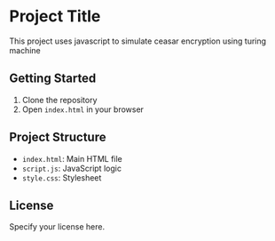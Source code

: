# Project Title

This project uses javascript to simulate ceasar encryption using turing machine

## Getting Started

1. Clone the repository
2. Open `index.html` in your browser

## Project Structure
- `index.html`: Main HTML file
- `script.js`: JavaScript logic
- `style.css`: Stylesheet

## License
Specify your license here.
